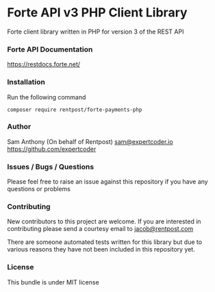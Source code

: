 # Forte API v3 PHP Client Library

Forte client library written in PHP for version 3 of the REST API

### Forte API Documentation

https://restdocs.forte.net/

### Installation

Run the following command

```
composer require rentpost/forte-payments-php
```

### Author

Sam Anthony (On behalf of Rentpost)
<sam@expertcoder.io>
https://github.com/expertcoder


### Issues / Bugs / Questions

Please feel free to raise an issue against this repository if you have any questions or problems

### Contributing

New contributors to this project are welcome. If you are interested in contributing please
send a courtesy email to jacob@rentpost.com

There are someone automated tests written for this library but due to various reasons they have not been
included in this repository yet.


### License

This bundle is under MIT license


